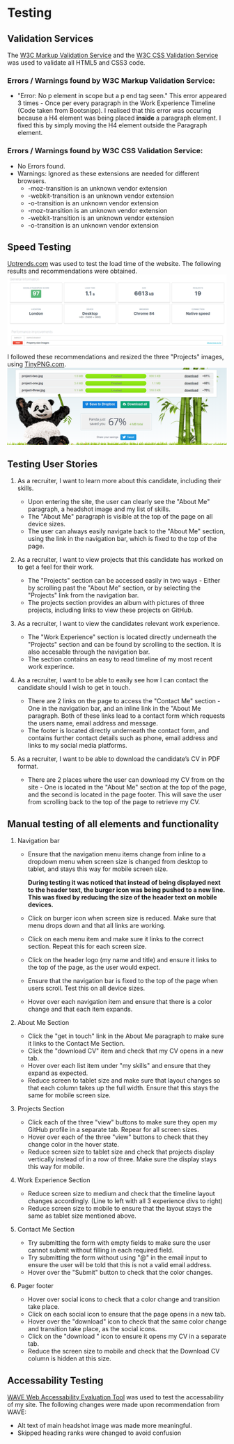 # Testing
## Validation Services
The [W3C Markup Validation Service](https://validator.w3.org/) and the [W3C CSS Validation Service](https://jigsaw.w3.org/css-validator/) was used to validate all HTML5 and CSS3 code.

### Errors / Warnings found by W3C Markup Validation Service:
- "Error: No p element in scope but a p end tag seen." This error appeared 3 times - 
Once per every paragraph in the Work Experience Timeline (Code taken from Bootsnipp).
I realised that this error was occuring because a H4 element was being placed **inside** a paragraph element. I fixed this by simply moving the H4 element outside the Paragraph element.

### Errors / Warnings found by W3C CSS Validation Service:
- No Errors found.
- Warnings: Ignored as these extensions are needed for different browsers.
    - -moz-transition is an unknown vendor extension
	- -webkit-transition is an unknown vendor extension
	- -o-transition is an unknown vendor extension
	- -moz-transition is an unknown vendor extension
    - -webkit-transition is an unknown vendor extension
	- -o-transition is an unknown vendor extension

## Speed Testing
[Uptrends.com](https://www.uptrends.com/tools/website-speed-test) was used to test the load time of the website.
The following results and recommendations were obtained.
![Speed Test Results](assets/images/testing-images/uptrends-results-screenshot.png)

I followed these recommendations and resized the three "Projects" images, using [TinyPNG.com](https://tinypng.com/).
![TinyPNG screenshot](assets/images/testing-images/tinypng-screenshot.png)       
## Testing User Stories 

1. As a recruiter, I want to learn more about this candidate, 
including their skills.
    * Upon entering the site, the user can clearly see the "About Me" paragraph, a headshot image and my list of skills.
    * The "About Me" paragraph is visible at the top of the page on all device sizes.
    * The user can always easily navigate back to the "About Me" section, using the link in the navigation bar, which is fixed to the top of the page.

2. As a recruiter, I want to view projects that this candidate 
has worked on to get a feel for their work.
    * The "Projects" section can be accessed easily in two ways - Either by scrolling past the "About Me" section,
    or by selecting the "Projects" link from the navigation bar.
    * The projects section provides an album with pictures of three projects, including links to view these projects on GitHub.

3. As a recruiter, I want to view the candidates relevant work 
experience.
    * The "Work Experience" section is located directly underneath the "Projects" section and can be found by scrolling to the section. It is 
    also accesable through the navigation bar.
    * The section contains an easy to read timeline of my most recent work experince.

4. As a recruiter, I want to be able to easily see how I can contact 
the candidate should I wish to get in touch.
    * There are 2 links on the page to access the "Contact Me" section - One in the navigation bar, and an inline link in the "About Me paragraph. Both of these links lead to 
    a contact form which requests the users name, email address and message.
    * The footer is located directly underneath the contact form, and contains further contact details such as phone, email address and links to my social media platforms.

5. As a recruiter, I want to be able to download the candidate’s CV in PDF format.
    * There are 2 places where the user can download my CV from on the site - One is located in the "About Me" section at the top of the page, and the second is located in the page footer.
    This will save the user from scrolling back to the top of the page to retrieve my CV.

## Manual testing of all elements and functionality 

1. Navigation bar
    * Ensure that the navigation menu items change from inline to a dropdown menu when screen size is changed from desktop to tablet, and stays this way for mobile screen size.

        **During testing it was noticed that instead of being displayed next to the header text, the burger icon was being pushed to a new line. This was fixed by reducing the size of the header text on mobile devices.**
    * Click on burger icon when screen size is reduced. Make sure that menu drops down and that all links are working.
    * Click on each menu item and make sure it links to the correct section. Repeat this for each screen size.
    * Click on the header logo (my name and title) and ensure it links to the top of the page, as the user would expect.
    * Ensure that the navigation bar is fixed to the top of the page when users scroll. Test this on all device sizes.
    * Hover over each navigation item and ensure that there is a color change and that each item expands.

2. About Me Section
    * Click the "get in touch" link in the About Me paragraph to make sure it links to the Contact Me Section.
    * Click the "download CV" item and check that my CV opens in a new tab.
    * Hover over each list item under "my skills" and ensure that they expand as expected.
    * Reduce screen to tablet size and make sure that layout changes so that each column takes up the full width. Ensure that this stays the same for mobile screen size.

3. Projects Section 
    * Click each of the three "view" buttons to make sure they open my GitHub profile in a separate tab. Repear for all screen sizes.
    * Hover over each of the three "view" buttons to check that they change color in the hover state.
    * Reduce screen size to tablet size and check that projects display vertically instead of in a row of three. Make sure the display stays this way for mobile.

4. Work Experience Section  
    * Reduce screen size to medium and check that the timeline layout changes accordingly. (Line to left with all 3 experience divs to right)
    * Reduce screen size to mobile to ensure that the layout stays the same as tablet size mentioned above.

5. Contact Me Section
    * Try submitting the form with empty fields to make sure the user cannot submit without filling in each required field.
    * Try submitting the form without using "@" in the email input to ensure the user will be told that this is not a valid email address.
    * Hover over the "Submit" button to check that the color changes.

6. Pager footer 
    * Hover over social icons to check that a color change and transition take place.
    * Click on each social icon to ensure that the page opens in a new tab.
    * Hover over the "download" icon to check that the same color change and transition take place, as the social icons.
    * Click on the "download " icon to ensure it opens my CV in a separate tab.
    * Reduce the screen size to mobile and check that the Download CV column is hidden at this size.
    

## Accessability Testing
[WAVE Web Accessability Evaluation Tool](https://wave.webaim.org/) was used to test the accessability of my site.
The following changes were made upon recommendation from WAVE:

* Alt text of main headshot image was made more meaningful.
* Skipped heading ranks were changed to avoid confusion 